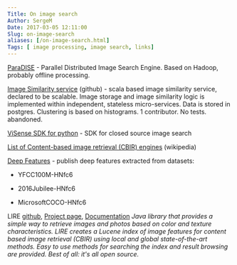 ```yaml
---
Title: On image search
Author: SergeM
Date: 2017-03-05 12:11:00
Slug: on-image-search
aliases: [/on-image-search.html]
Tags: [ image processing, image search, links]
---
```






[ParaDISE](http://paradise.khresmoi.eu/index.html) - Parallel Distributed Image Search Engine. Based on Hadoop, probably offline processing.



[Image Similarity service](https://github.com/echinthaka/ImageSimilarity) (github) - scala based image similarity service, declared to be scalable.
Image storage and image similarity logic is implemented within independent, stateless micro-services.
Data is stored in postgres.
Clustering is based on histograms. 1 contributor. No tests. abandoned.


[ViSense SDK for python](https://github.com/visenze/visearch-sdk-python) - SDK for closed source image search


[List of Content-based image retrieval (CBIR) engines](https://en.wikipedia.org/wiki/List_of_CBIR_engines) (wikipedia)


[Deep Features](http://deepfeatures.org/) - publish deep features extracted from datasets:

* YFCC100M-HNfc6

* 2016Jubilee-HNfc6

* MicrosoftCOCO-HNfc6 


LIRE 
[github](https://github.com/dermotte/LIRE), 
[Project page](http://www.lire-project.net/),
[Documentation](https://github.com/dermotte/LIRE/blob/master/src/main/docs/developer-docs/docs/index.md)
<cite>Java library that provides a simple way to retrieve images and photos based on color and texture characteristics. LIRE creates a Lucene index of image features for content based image retrieval (CBIR) using local and global state-of-the-art methods. Easy to use methods for searching the index and result browsing are provided. Best of all: it's all open source. </cite>
